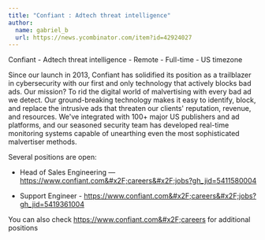 ```yaml
---
title: "Confiant : Adtech threat intelligence"
author:
  name: gabriel_b
  url: https://news.ycombinator.com/item?id=42924027
---
```

Confiant - Adtech threat intelligence - Remote - Full-time - US timezone

Since our launch in 2013, Confiant has solidified its position as a trailblazer in cybersecurity with our first and only technology that actively blocks bad ads. Our mission? To rid the digital world of malvertising with every bad ad we detect. Our ground-breaking technology makes it easy to identify, block, and replace the intrusive ads that threaten our clients&#x27; reputation, revenue, and resources. We&#x27;ve integrated with 100+ major US publishers and ad platforms, and our seasoned security team has developed real-time monitoring systems capable of unearthing even the most sophisticated malvertiser methods.

Several positions are open:

- Head of Sales Engineering — <a href="https:&#x2F;&#x2F;www.confiant.com&#x2F;careers&#x2F;jobs?gh_jid=5411580004" rel="nofollow">https:&#x2F;&#x2F;www.confiant.com&#x2F;careers&#x2F;jobs?gh_jid=5411580004</a>

- Support Engineer - <a href="https:&#x2F;&#x2F;www.confiant.com&#x2F;careers&#x2F;jobs?gh_jid=5419361004" rel="nofollow">https:&#x2F;&#x2F;www.confiant.com&#x2F;careers&#x2F;jobs?gh_jid=5419361004</a>

You can also check <a href="https:&#x2F;&#x2F;www.confiant.com&#x2F;careers" rel="nofollow">https:&#x2F;&#x2F;www.confiant.com&#x2F;careers</a> for additional positions
<JobApplication />

